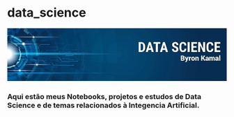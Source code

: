 # data_science

<p align="center">
  <img src="banner.jpg" >
</p>

### Aqui estão meus Notebooks, projetos e estudos de Data Science e de temas relacionados à Integencia Artificial.
